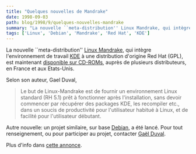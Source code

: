 ```yaml
---
title: "Quelques nouvelles de Mandrake"
date: 1998-09-03
path: blog/1998/9/quelques-nouvelles-mandrake
summary: "La nouvelle ``meta-distribution'' Linux Mandrake, qui intègre l'environnement de travail KDE à une distribution d'origine Red Hat (GPL), est maintenant disponible sur CD-ROMs, auprès de plusieurs distributeurs, en France et aux Etats-Unis."
tags: ['Linux', 'Debian', 'Mandrake', 'Red Hat', 'KDE']
---
```


<P>
La nouvelle ``meta-distribution'' <A HREF="http://www.linux-center.org/mandrake/">Linux Mandrake</A>, qui
intègre l'environnement de travail <A HREF="http://www.kde.org/">KDE</A>
à une distribution d'origine Red Hat (GPL), est maintenant <A HREF="http://www.linux-center.org/mandrake/contenufr/fsinglecd.html">disponible sur CD-ROMs</A>, auprès de plusieurs distributeurs, en France
et aux Etats-Unis.
</P>

<P>
Selon son auteur, Gael Duval,
<BLOCKQUOTE>
Le but de Linux-Mandrake est de fournir un environnement Linux
standard (RH 5.1) prêt à fonctionner après l'installation, sans devoir
commencer par récupérer des packages KDE, les recompiler etc., dans un
soucis de productivité pour l'utilisateur habitué à Linux, et de
facilité pour l'utilisateur débutant.
</BLOCKQUOTE>
</P>

<P>
Autre nouvelle: un projet similaire, sur base <A HREF="http://www.debian.org">Debian</A>, a été lancé.  Pour tout
renseignement, ou pour participer au projet, contacter <A HREF="mailto:duval@criuc.unicaen.fr">Gaël Duval</A>.
</P>

<P>
Plus d'info dans
<A HREF="http://www.linux-center.org/articles/9809/mandrake.html">cette
annonce</A>.
</P>


